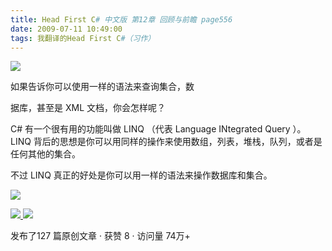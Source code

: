 ```yaml
---
title: Head First C# 中文版 第12章 回顾与前瞻 page556
date: 2009-07-11 10:49:00
tags: 我翻译的Head First C#（习作）
---
```

![](https://p-blog.csdn.net/images/p_blog_csdn_net/cuipengfei1/EntryImages/20090711/2009-07-11_10-37-10.jpg)

如果告诉你可以使用一样的语法来查询集合，数

据库，甚至是  XML  文档，你会怎样呢？

  

C#  有一个很有用的功能叫做  LINQ  （代表  Language INtegrated Query  ）。  LINQ
背后的思想是你可以用同样的操作来使用数组，列表，堆栈，队列，或者是任何其他的集合。

  

不过  LINQ  真正的好处是你可以用一样的语法来操作数据库和集合。

  

![](https://p-blog.csdn.net/images/p_blog_csdn_net/cuipengfei1/EntryImages/20090711/2009-07-11_10-45-30.jpg)



[ ![](https://profile.csdnimg.cn/5/2/5/3_cuipengfei1)
![](https://g.csdnimg.cn/static/user-reg-year/1x/11.png)
](https://blog.csdn.net/cuipengfei1)



发布了127 篇原创文章  ·  获赞 8  ·  访问量 74万+

